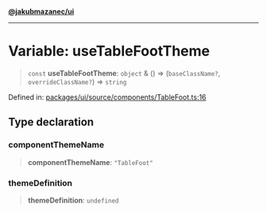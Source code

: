 [**@jakubmazanec/ui**](../README.md)

---

# Variable: useTableFootTheme

> `const` **useTableFootTheme**: `object` & () => (`baseClassName?`, `overrideClassName?`) =>
> `string`

Defined in:
[packages/ui/source/components/TableFoot.ts:16](https://github.com/jakubmazanec/tools/blob/026d472564678641afd0039e9c07d936f221ca46/packages/ui/source/components/TableFoot.ts#L16)

## Type declaration

### componentThemeName

> **componentThemeName**: `"TableFoot"`

### themeDefinition

> **themeDefinition**: `undefined`
